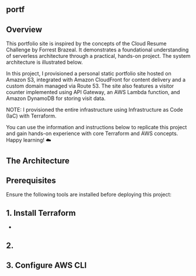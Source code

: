 ## portf

## Overview
[](https://github.com/kurokood/cloud_resume_challenge/blob/master/site-sc.png)
This portfolio site is inspired by the concepts of the Cloud Resume Challenge by Forrest Brazeal. It demonstrates a foundational understanding of serverless architecture through a practical, hands-on project. The system architecture is illustrated below.

In this project, I provisioned a personal static portfolio site hosted on Amazon S3, integrated with Amazon CloudFront for content delivery and a custom domain managed via Route 53. The site also features a visitor counter implemented using API Gateway, an AWS Lambda function, and Amazon DynamoDB for storing visit data.

NOTE: I provisioned the entire infrastructure using Infrastructure as Code (IaC) with Terraform.

You can use the information and instructions below to replicate this project and gain hands-on experience with core Terraform and AWS concepts.
Happy learning! ☁️

## The Architecture
[](https://github.com/kurokood/cloud_resume_challenge/blob/master/cloud-resume-challenge.png)

## Prerequisites
Ensure the following tools are installed before deploying this project:

## 1. Install Terraform
-

## 2. 

## 3. Configure AWS CLI
